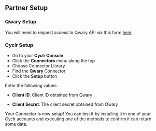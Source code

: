 
## Partner Setup

### Qwary Setup

You will need to request access to Qwary API via this form [here](https://survey.qwary.com/form/S_wSzSPnasH9Wc_FT15X0J1BuEcPl5gI53F_DMZgaao=)

### Cyclr Setup

*   Go to your **Cyclr Console**
*   Click the **Connectors** menu along the top
*   Choose Connector Library
*   Find the **Qwary** Connector
*   Click the **Setup** button

Enter the following values:

 * **Client ID**: Client ID obtained from Qwary

 * **Client Secret**: The client secret obtained from Qwary

Your Connector is now setup! You can test it by installing it in one of your Cyclr accounts and executing one of the methods to confirm it can return some data.
